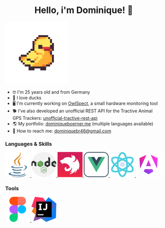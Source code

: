 <h1 align="center">Hello, i'm Dominique! 👋</h1>
<img height="200" src="https://raw.githubusercontent.com/dominique-boerner/dominique-boerner/main/duck.gif" />

* 🤓 I'm 25 years old and from Germany
* 🦆 I love ducks
* 🖥️ I'm currently working on <a href="https://github.com/dominique-boerner/OwlSpect">OwlSpect</a>, a small hardware monitoring tool
* 🐕 I've also developed an unofficial REST API for the Tractive Animal GPS Trackers: <a href="https://github.com/dominique-boerner/unofficial-tractive-rest-api">unofficial-tractive-rest-api</a>
* 🌎 My portfolio: <a href="dominiqueboerner.me">dominiqueboerner.me</a> (multiple languages available)
* 📧 How to reach me: <a href="dominiquebr46@gmail.com">dominiquebr46@gmail.com</a>

<h3>Languages & Skills</h3>

<div>
  <a href="https://www.w3schools.com/java/">
    <img height="80" src="https://raw.githubusercontent.com/dominique-boerner/dominique-boerner/main/assets/java.png" />
  </a>
  <a href="https://nodejs.org/en">
    <img height="80" src="https://raw.githubusercontent.com/dominique-boerner/dominique-boerner/main/assets/nodejs.png" />
  </a>
  <a href="https://nestjs.com/">
    <img height="80" src="https://raw.githubusercontent.com/dominique-boerner/dominique-boerner/main/assets/nestjs.png" />
  </a>
  <a href="https://vuejs.org/">
    <img height="80" src="https://raw.githubusercontent.com/dominique-boerner/dominique-boerner/main/assets/vue.png" />
  </a>
  <a href="https://react.dev/">
    <img height="80" src="https://raw.githubusercontent.com/dominique-boerner/dominique-boerner/main/assets/science.png" />
  </a>
  <a href="https://angular.io/">
    <img height="80" src="https://raw.githubusercontent.com/dominique-boerner/dominique-boerner/main/assets/angular.png" />
  </a>
</div>

<h3>Tools</h3>

<div>
  <a href="https://www.figma.com/">
    <img height="80" src="https://raw.githubusercontent.com/dominique-boerner/dominique-boerner/main/assets/figma.png" />
  </a>
  <a href="https://www.jetbrains.com/idea/">
    <img height="80" src="https://raw.githubusercontent.com/dominique-boerner/dominique-boerner/main/assets/intellij.png" />
  </a>
</div>
